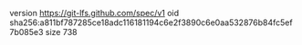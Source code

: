 version https://git-lfs.github.com/spec/v1
oid sha256:a811bf787285ce18adc116181194c6e2f3890c6e0aa532876b84fc5ef7b085e3
size 738
